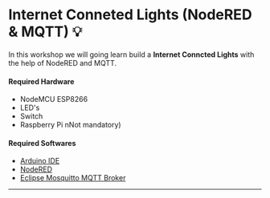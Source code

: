 # Internet Conneted Lights  (NodeRED & MQTT) 💡

In this workshop we will going learn build a **Internet Conncted Lights** with the help of NodeRED and MQTT. 

#### Required Hardware 

* NodeMCU ESP8266
* LED's
* Switch 
* Raspberry Pi nNot mandatory)

#### Required Softwares

* [Arduino IDE](https://www.arduino.cc/en/software)
* [NodeRED](https://nodered.org/)
* [Eclipse Mosquitto MQTT Broker ](https://mosquitto.org/)

<hr>


